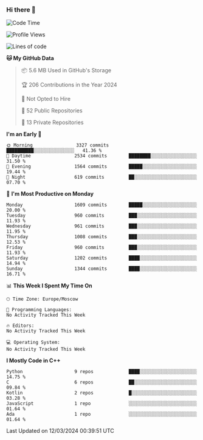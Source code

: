 ### Hi there 👋

<!--
**SemenMartynov/SemenMartynov** is a ✨ _special_ ✨ repository because its `README.md` (this file) appears on your GitHub profile.

Here are some ideas to get you started:

- 🔭 I’m currently working on ...
- 🌱 I’m currently learning ...
- 👯 I’m looking to collaborate on ...
- 🤔 I’m looking for help with ...
- 💬 Ask me about ...
- 📫 How to reach me: ...
- 😄 Pronouns: ...
- ⚡ Fun fact: ...
-->

<!--START_SECTION:waka-->
![Code Time](http://img.shields.io/badge/Code%20Time-0%20secs-blue)

![Profile Views](http://img.shields.io/badge/Profile%20Views-0-blue)

![Lines of code](https://img.shields.io/badge/From%20Hello%20World%20I%27ve%20Written-6.8%20million%20lines%20of%20code-blue)

**🐱 My GitHub Data** 

> 📦 5.6 MB Used in GitHub's Storage 
 > 
> 🏆 206 Contributions in the Year 2024
 > 
> 🚫 Not Opted to Hire
 > 
> 📜 52 Public Repositories 
 > 
> 🔑 13 Private Repositories 
 > 
**I'm an Early 🐤** 

```text
🌞 Morning                3327 commits        ██████████░░░░░░░░░░░░░░░   41.36 % 
🌆 Daytime                2534 commits        ████████░░░░░░░░░░░░░░░░░   31.50 % 
🌃 Evening                1564 commits        █████░░░░░░░░░░░░░░░░░░░░   19.44 % 
🌙 Night                  619 commits         ██░░░░░░░░░░░░░░░░░░░░░░░   07.70 % 
```
📅 **I'm Most Productive on Monday** 

```text
Monday                   1609 commits        █████░░░░░░░░░░░░░░░░░░░░   20.00 % 
Tuesday                  960 commits         ███░░░░░░░░░░░░░░░░░░░░░░   11.93 % 
Wednesday                961 commits         ███░░░░░░░░░░░░░░░░░░░░░░   11.95 % 
Thursday                 1008 commits        ███░░░░░░░░░░░░░░░░░░░░░░   12.53 % 
Friday                   960 commits         ███░░░░░░░░░░░░░░░░░░░░░░   11.93 % 
Saturday                 1202 commits        ████░░░░░░░░░░░░░░░░░░░░░   14.94 % 
Sunday                   1344 commits        ████░░░░░░░░░░░░░░░░░░░░░   16.71 % 
```


📊 **This Week I Spent My Time On** 

```text
🕑︎ Time Zone: Europe/Moscow

💬 Programming Languages: 
No Activity Tracked This Week

🔥 Editors: 
No Activity Tracked This Week

💻 Operating System: 
No Activity Tracked This Week
```

**I Mostly Code in C++** 

```text
Python                   9 repos             ████░░░░░░░░░░░░░░░░░░░░░   14.75 % 
C                        6 repos             ██░░░░░░░░░░░░░░░░░░░░░░░   09.84 % 
Kotlin                   2 repos             █░░░░░░░░░░░░░░░░░░░░░░░░   03.28 % 
JavaScript               1 repo              ░░░░░░░░░░░░░░░░░░░░░░░░░   01.64 % 
Ada                      1 repo              ░░░░░░░░░░░░░░░░░░░░░░░░░   01.64 % 
```




 Last Updated on 12/03/2024 00:39:51 UTC
<!--END_SECTION:waka-->